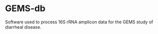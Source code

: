 GEMS-db
=======

Software used to process 16S rRNA amplicon data for the GEMS study of diarrheal disease.
